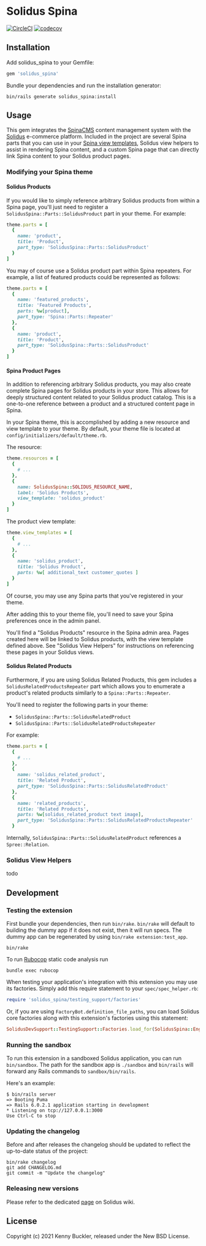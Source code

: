 # Solidus Spina

[![CircleCI](https://circleci.com/gh/kbuckler/solidus_spina.svg?style=shield)](https://circleci.com/gh/kbuckler/solidus_spina)
[![codecov](https://codecov.io/gh/solidusio-contrib/solidus_spina/branch/master/graph/badge.svg)](https://codecov.io/gh/solidusio-contrib/solidus_spina)

<!-- Explain what your extension does. -->

## Installation

Add solidus_spina to your Gemfile:

```ruby
gem 'solidus_spina'
```

Bundle your dependencies and run the installation generator:

```shell
bin/rails generate solidus_spina:install
```

## Usage

This gem integrates the [SpinaCMS](https://github.com/SpinaCMS/Spina) content management system with the [Solidus](https://github.com/solidusio/solidus) e-commerce platform. Included in the project are several Spina parts that you can use in your [Spina view templates](https://www.spinacms.com/guide/themes/view-templates), Solidus view helpers to assist in rendering Spina content, and a custom Spina page that can directly link Spina content to your Solidus product pages.

### Modifying your Spina theme

#### Solidus Products

If you would like to simply reference arbitrary Solidus products from within a Spina page, you'll just need to register a `SolidusSpina::Parts::SolidusProduct` part in your theme. For example:

```ruby
theme.parts = [
  {
    name: 'product',
    title: 'Product',
    part_type: 'SolidusSpina::Parts::SolidusProduct'
  }
]
```

You may of course use a Solidus product part within Spina repeaters. For example, a list of featured products could be represented as follows:

```ruby
theme.parts = [
  {
    name: 'featured_products',
    title: 'Featured Products',
    parts: %w[product],
    part_type: 'Spina::Parts::Repeater'
  },
  {
    name: 'product',
    title: 'Product',
    part_type: 'SolidusSpina::Parts::SolidusProduct'
  }
]
```

#### Spina Product Pages

In addition to referencing arbitrary Solidus products, you may also create complete Spina pages for Solidus products in your store. This allows for deeply structured content related to your Solidus product catalog. This is a one-to-one reference between a product and a structured content page in Spina.

In your Spina theme, this is accomplished by adding a new resource and view template to your theme. By default, your theme file is located at `config/initializers/default/theme.rb`.

The resource:

```ruby
theme.resources = [
  {
    # ...
  },
  {
    name: SolidusSpina::SOLIDUS_RESOURCE_NAME,
    label: 'Solidus Products',
    view_template: 'solidus_product'
  }
]
```

The product view template:

```ruby
theme.view_templates = [
  {
    # ...
  },
  {
    name: 'solidus_product',
    title: 'Solidus Product',
    parts: %w[ additional_text customer_quotes ]
  }
]
```

Of course, you may use any Spina parts that you've registered in your theme.

After adding this to your theme file, you'll need to save your Spina preferences once in the admin panel.

You'll find a "Solidus Products" resource in the Spina admin area. Pages created here will be linked to Solidus products, with the view template defined above. See "Solidus View Helpers" for instructions on referencing these pages in your Solidus views.

#### Solidus Related Products

Furthermore, if you are using Solidus Related Products, this gem includes a `SolidusRelatedProductsRepeater` part which allows you to enumerate a product's related products similarly to a `Spina::Parts::Repeater`.

You'll need to register the following parts in your theme:

- `SolidusSpina::Parts::SolidusRelatedProduct`
- `SolidusSpina::Parts::SolidusRelatedProductsRepeater`

For example:

```ruby
theme.parts = [
  {
    # ...
  },
  {
    name: 'solidus_related_product',
    title: 'Related Product',
    part_type: 'SolidusSpina::Parts::SolidusRelatedProduct'
  },
  {
    name: 'related_products',
    title: 'Related Products',
    parts: %w[solidus_related_product text image],
    part_type: 'SolidusSpina::Parts::SolidusRelatedProductsRepeater'
  }
```

Internally, `SolidusSpina::Parts::SolidusRelatedProduct` references a `Spree::Relation`.

### Solidus View Helpers

todo

## Development

### Testing the extension

First bundle your dependencies, then run `bin/rake`. `bin/rake` will default to building the dummy
app if it does not exist, then it will run specs. The dummy app can be regenerated by using
`bin/rake extension:test_app`.

```shell
bin/rake
```

To run [Rubocop](https://github.com/bbatsov/rubocop) static code analysis run

```shell
bundle exec rubocop
```

When testing your application's integration with this extension you may use its factories.
Simply add this require statement to your `spec/spec_helper.rb`:

```ruby
require 'solidus_spina/testing_support/factories'
```

Or, if you are using `FactoryBot.definition_file_paths`, you can load Solidus core
factories along with this extension's factories using this statement:

```ruby
SolidusDevSupport::TestingSupport::Factories.load_for(SolidusSpina::Engine)
```

### Running the sandbox

To run this extension in a sandboxed Solidus application, you can run `bin/sandbox`. The path for
the sandbox app is `./sandbox` and `bin/rails` will forward any Rails commands to
`sandbox/bin/rails`.

Here's an example:

```
$ bin/rails server
=> Booting Puma
=> Rails 6.0.2.1 application starting in development
* Listening on tcp://127.0.0.1:3000
Use Ctrl-C to stop
```

### Updating the changelog

Before and after releases the changelog should be updated to reflect the up-to-date status of
the project:

```shell
bin/rake changelog
git add CHANGELOG.md
git commit -m "Update the changelog"
```

### Releasing new versions

Please refer to the dedicated [page](https://github.com/solidusio/solidus/wiki/How-to-release-extensions) on Solidus wiki.

## License

Copyright (c) 2021 Kenny Buckler, released under the New BSD License.
